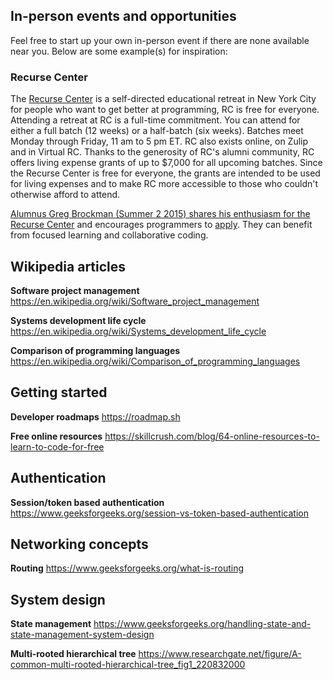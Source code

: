 ## In-person events and opportunities

Feel free to start up your own in-person event if there are none available near you. Below are some example(s) for inspiration:

### Recurse Center

The [Recurse Center](https://www.recurse.com/) is a self-directed educational retreat in New York City for people who want to get better at programming, RC is free for everyone. Attending a retreat at RC is a full-time commitment. You can attend for either a full batch (12 weeks) or a half-batch (six weeks). Batches meet Monday through Friday, 11 am to 5 pm ET. RC also exists online, on Zulip and in Virtual RC. Thanks to the generosity of RC's alumni community, RC offers living expense grants of up to $7,000 for all upcoming batches. Since the Recurse Center is free for everyone, the grants are intended to be used for living expenses and to make RC more accessible to those who couldn't otherwise afford to attend.

[Alumnus Greg Brockman (Summer 2 2015) shares his enthusiasm for the Recurse Center](https://blog.gregbrockman.com/recurse-center) and encourages programmers to [apply](https://www.recurse.com/apply). They can benefit from focused learning and collaborative coding.

## Wikipedia articles

**Software project management**
https://en.wikipedia.org/wiki/Software_project_management

**Systems development life cycle**
https://en.wikipedia.org/wiki/Systems_development_life_cycle

**Comparison of programming languages**
https://en.wikipedia.org/wiki/Comparison_of_programming_languages

## Getting started

**Developer roadmaps**
https://roadmap.sh

**Free online resources**
https://skillcrush.com/blog/64-online-resources-to-learn-to-code-for-free

## Authentication

**Session/token based authentication**
https://www.geeksforgeeks.org/session-vs-token-based-authentication

## Networking concepts

**Routing**
https://www.geeksforgeeks.org/what-is-routing

## System design

**State management**
https://www.geeksforgeeks.org/handling-state-and-state-management-system-design

**Multi-rooted hierarchical tree**
https://www.researchgate.net/figure/A-common-multi-rooted-hierarchical-tree_fig1_220832000
